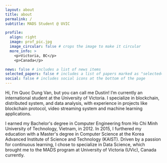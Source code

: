```yaml
---
layout: about
title: about
permalink: /
subtitle: MADS Student @ UVIC

profile:
  align: right
  image: prof_pic.jpg
  image_circular: false # crops the image to make it circular
  more_info: >
    <p>Victoria, BC</p>
    <p>Canada</p>

news: false # includes a list of news items
selected_papers: false # includes a list of papers marked as "selected={true}"
social: false # includes social icons at the bottom of the page
---
```


<!-- Write your biography here. Tell the world about yourself. Link to your favorite [subreddit](http://reddit.com). You can put a picture in, too. The code is already in, just name your picture `prof_pic.jpg` and put it in the `img/` folder.

Put your address / P.O. box / other info right below your picture. You can also disable any of these elements by editing `profile` property of the YAML header of your `_pages/about.md`. Edit `_bibliography/papers.bib` and Jekyll will render your [publications page](/al-folio/publications/) automatically.

Link to your social media connections, too. This theme is set up to use [Font Awesome icons](https://fontawesome.com/) and [Academicons](https://jpswalsh.github.io/academicons/), like the ones below. Add your Facebook, Twitter, LinkedIn, Google Scholar, or just disable all of them. -->

Hi, I’m Quoc Dung Van, but you can call me Dustin! I’m currently an international student at the University of Victoria. I specialize in blockchain, distributed system, and data analysis, with experience in projects like blockchain protocol, video streaming system and machine learning applications.

I earned my Bachelor's degree in Computer Engineering from Ho Chi Minh University of Technology, Vietnam, in 2012. In 2015, I furthered my education with a Master's degree in Computer Science at the Korea Advanced Institute of Science and Technology (KAIST). Driven by a passion for continuous learning, I chose to specialize in Data Science, which brought me to the MADS program at University of Victoria (UVic), Canada currently.
